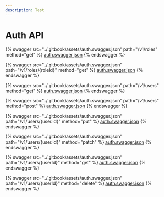 ```yaml
---
description: Test
---
```


# Auth API

{% swagger src="../.gitbook/assets/auth.swagger.json" path="/v1/roles" method="get" %}
[auth.swagger.json](<../.gitbook/assets/auth.swagger.json>)
{% endswagger %}

{% swagger src="../.gitbook/assets/auth.swagger.json" path="/v1/roles/{roleId}" method="get" %}
[auth.swagger.json](<../.gitbook/assets/auth.swagger.json>)
{% endswagger %}

{% swagger src="../.gitbook/assets/auth.swagger.json" path="/v1/users" method="get" %}
[auth.swagger.json](<../.gitbook/assets/auth.swagger.json>)
{% endswagger %}

{% swagger src="../.gitbook/assets/auth.swagger.json" path="/v1/users" method="post" %}
[auth.swagger.json](<../.gitbook/assets/auth.swagger.json>)
{% endswagger %}

{% swagger src="../.gitbook/assets/auth.swagger.json" path="/v1/users/{user.id}" method="put" %}
[auth.swagger.json](<../.gitbook/assets/auth.swagger.json>)
{% endswagger %}

{% swagger src="../.gitbook/assets/auth.swagger.json" path="/v1/users/{user.id}" method="patch" %}
[auth.swagger.json](<../.gitbook/assets/auth.swagger.json>)
{% endswagger %}

{% swagger src="../.gitbook/assets/auth.swagger.json" path="/v1/users/{userId}" method="get" %}
[auth.swagger.json](<../.gitbook/assets/auth.swagger.json>)
{% endswagger %}

{% swagger src="../.gitbook/assets/auth.swagger.json" path="/v1/users/{userId}" method="delete" %}
[auth.swagger.json](<../.gitbook/assets/auth.swagger.json>)
{% endswagger %}
